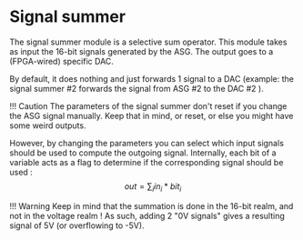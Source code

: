 # Signal summer

The signal summer module is a selective sum operator.
This module takes as input the 16-bit signals generated by the ASG. 
The output goes to a (FPGA-wired) specific DAC.

By default, it does nothing and just forwards 1 signal to a DAC 
(example: the signal summer #2 forwards the signal from ASG #2 to the DAC #2 ). 

!!! Caution 
    The parameters of the signal summer don't reset if you change the ASG signal manually. 
    Keep that in mind, or reset, or else you might have some weird outputs.

However, by changing the parameters you can select which input signals
should be used to compute the outgoing signal. 
Internally, each bit  of a variable acts as a flag to determine if the corresponding signal should be used : 
$$ out = \sum_i{in_i * bit_i} $$

!!! Warning 
    Keep in mind that the summation is done in the 16-bit realm, and not in the voltage realm !
    As such, adding 2 "0V signals" gives a resulting signal of 5V (or overflowing to -5V).

